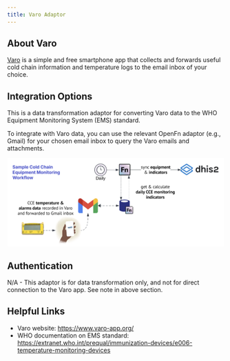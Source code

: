 ```yaml
---
title: Varo Adaptor
---
```


## About Varo

[Varo](https://www.varo-app.org/) is a simple and free smartphone app that
collects and forwards useful cold chain information and temperature logs to the
email inbox of your choice.

## Integration Options

This is a data transformation adaptor for converting Varo data to the WHO
Equipment Monitoring System (EMS) standard.

To integrate with Varo data, you can use the relevant OpenFn adaptor (e.g.,
Gmail) for your chosen email inbox to query the Varo emails and attachments.

![example-workflow](/img/sample-cce-workflow.png)

## Authentication

N/A - This adaptor is for data transformation only, and not for direct
connection to the Varo app. See note in above section.

## Helpful Links

- Varo website: https://www.varo-app.org/
- WHO documentation on EMS standard:
  https://extranet.who.int/prequal/immunization-devices/e006-temperature-monitoring-devices
